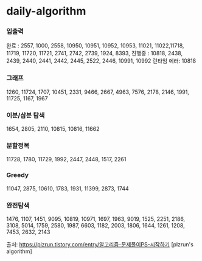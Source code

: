 # daily-algorithm

### 입출력

완료 : 2557, 1000, 2558, 10950, 10951, 10952, 10953, 11021, 11022,11718, 11719, 11720, 11721, 2741, 2742, 2739, 1924, 8393,
진행중 : 10818, 2438, 2439, 2440, 2441, 2442, 2445, 2522, 2446, 10991, 10992
런타임 에러: 10818

### 그래프

1260, 11724, 1707, 10451, 2331, 9466, 2667, 4963, 7576, 2178, 2146, 1991, 11725, 1167, 1967

### 이분/삼분 탐색

1654, 2805, 2110, 10815, 10816, 11662

### 분할정복

11728, 1780, 11729, 1992, 2447, 2448, 1517, 2261

### Greedy

11047, 2875, 10610, 1783, 1931, 11399, 2873, 1744

### 완전탐색

1476, 1107, 1451, 9095, 10819, 10971, 1697, 1963, 9019, 1525, 2251, 2186, 3108, 5014, 1759, 2580, 1987, 6603, 1182, 2003, 1806, 1644, 1261, 1208, 7453, 2632, 2143

출처: https://plzrun.tistory.com/entry/알고리즘-문제풀이PS-시작하기 [plzrun's algorithm]
